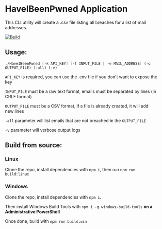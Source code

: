 # HaveIBeenPwned Application

This CLI utility will create a .csv file listing all breaches for a list of mail addresses.

[![Build](https://github.com/GreepTheSheep/HaveIBeenPwned-cli/actions/workflows/build.yml/badge.svg)](https://github.com/GreepTheSheep/HaveIBeenPwned-cli/actions/workflows/build.yml)

## Usage:

```
./HaveIBeenPwned [-k API_KEY] [-f INPUT_FILE | -e MAIL_ADDRESS] (-o OUTPUT_FILE) (-all) (-v)
```
`API_KEY` is required, you can use the .env file if you don't want to expose the key

`INPUT_FILE` must be a raw text format, emails must be separated by lines (in CRLF format)

`OUTPUT_FILE` must be a CSV format, if a file is already created, it will add new lines

`-all` parameter will list emails that are not breached in the `OUTPUT_FILE`

`-v` parameter will verbose output logs

## Build from source:

### Linux

Clone the repo, install dependencies with `npm i`, then run `npm run build:linux`

### Windows

Clone the repo, install dependencies with `npm i`.

Then install Windows Build Tools with `npm i -g windows-build-tools` **on a Administrative PowerShell**

Once done, build with `npm run build:win`
